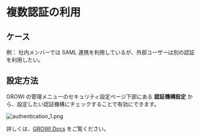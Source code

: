 # 複数認証の利用
## ケース
例： 社内メンバーでは SAML 連携を利用しているが、外部ユーザーは別の認証を利用したい。

## 設定方法
GROWI の管理メニューのセキュリティ設定ページ下部にある  **認証機構設定** から、設定したい認証機構にチェックすることで有効にできます。

![authentication_1.png](/assets/images/ja/authentication_1.png)

詳しくは、[GROWI Docs](https://docs.growi.org) をご覧ください。